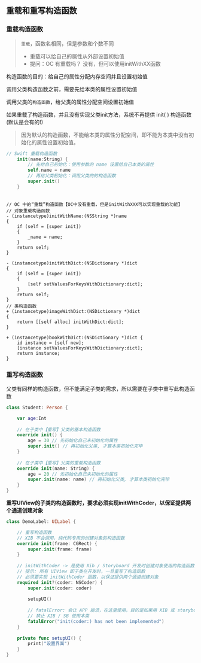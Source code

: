 ## 重载和重写构造函数

### 重载构造函数

> `重载`，函数名相同，但是参数和个数不同
>
> - 重载可以给自己的属性从外部设置初始值
> - 提问：OC 有重载吗？ 没有，但可以使用initWithXX函数

构造函数的目的：给自己的属性分配内存空间并且设置初始值

调用父类构造函数之前，需要先给本类的属性设置初始值

调用父类的`构造函数`，给父类的属性分配空间设置初始值

如果重载了构造函数，并且没有实现父类init方法，系统不再提供 init( ) 构造函数(默认是会有的!)

> 因为默认的构造函数，不能给本类的属性分配空间，即不能为本类中没有初始化的属性设置初始值。

```swift
// Swift 重载构造函数
    init(name:String) {
        // 先给自己初始化：使用参数的 name 设置给自己本类的属性
        self.name = name
        // 再给父类初始化：调用父类的的构造函数
        super.init()
    }
    
```



```objc
// OC 中的“重载”构造函数【OC中没有重载，但是initWithXXX可以实现重载的功能】
// 对象重载构造函数
- (instancetype)initWithName:(NSString *)name
{
    if (self = [super init])
    {
        _name = name;
    }
    return self;
}

- (instancetype)initWithDict:(NSDictionary *)dict
{
    if (self = [super init])
    {
        [self setValuesForKeysWithDictionary:dict];
    }
    return self;
}
// 类构造函数
+ (instancetype)imageWithDict:(NSDictionary *)dict
{
    return [[self alloc] initWithDict:dict];
}

+ (instancetype)bookWithDict:(NSDictionary *)dict {
    id instance = [self new];
    [instance setValuesForKeysWithDictionary:dict];
    return instance;
}
```



### 重写构造函数

父类有同样的构造函数，但不能满足子类的需求，所以需要在子类中重写此构造函数

```swift
class Student: Person {

    var age:Int
    
    // 在子类中【重写】父类的基本构造函数
    override init() {
        age = 30 // 先初始化自己未初始化的属性
        super.init() // 再初始化父类, 才算本类初始化完毕
    }
    
    // 在子类中【重写】父类的重载构造函数
    override init(name: String) {
        age = 20 // 先初始化自己未初始化的属性
        super.init(name: name) // 再初始化父类, 才算本类初始化完毕
    }
}
```



**重写UIView的子类的构造函数时，要求必须实现initWithCoder，以保证提供两个通道创建对象**

```swift
class DemoLabel: UILabel {

    // 重写构造函数
    // XIB 不会调用，纯代码专用的创建对象的构造函数
    override init(frame: CGRect) {
        super.init(frame: frame)
    }
    
    // initWithCoder -> 是使用 Xib / Storyboard 开发时创建对象使用的构造函数
    // 提示: 所有 UIView 即子类在开发时，一旦重写了构造函数
    // 必须要实现 initWithCoder 函数，以保证提供两个通道创建对象
    required init?(coder: NSCoder) {
        super.init(coder: coder)
        
        setupUI()
        
        // fatalError: 会让 APP 崩溃，在这里使用，目的是如果用 XIB 或 storyboard 开发，会直接崩溃
        // 禁止 XIB / SB 使用本类
        fatalError("init(coder:) has not been implemented")
    }
        
    private func setupUI() {
        print("设置界面")
    }
}
```


